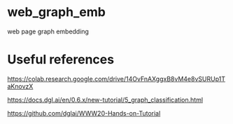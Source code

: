 # web_graph_emb
web page graph embedding



# Useful references

https://colab.research.google.com/drive/14OvFnAXggxB8vM4e8vSURUp1TaKnovzX

https://docs.dgl.ai/en/0.6.x/new-tutorial/5_graph_classification.html

https://github.com/dglai/WWW20-Hands-on-Tutorial
